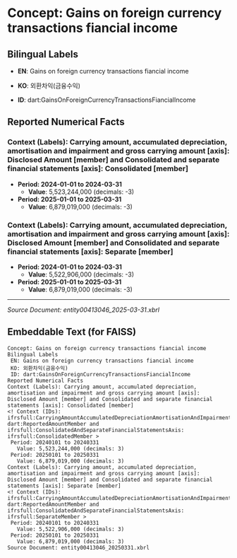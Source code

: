 # Concept: Gains on foreign currency transactions fiancial income

## Bilingual Labels
- **EN**: Gains on foreign currency transactions fiancial income
- **KO**: 외환차익(금융수익)

- **ID**: dart:GainsOnForeignCurrencyTransactionsFiancialIncome

## Reported Numerical Facts

### **Context (Labels): Carrying amount, accumulated depreciation, amortisation and impairment and gross carrying amount [axis]: Disclosed Amount [member] and Consolidated and separate financial statements [axis]: Consolidated [member]**
<!-- Context (IDs): ifrs-full:CarryingAmountAccumulatedDepreciationAmortisationAndImpairmentAndGrossCarryingAmountAxis: dart:ReportedAmountMember and ifrs-full:ConsolidatedAndSeparateFinancialStatementsAxis: ifrs-full:ConsolidatedMember -->
- **Period: 2024-01-01 to 2024-03-31**
  - **Value**: 5,523,244,000 (decimals: -3)
- **Period: 2025-01-01 to 2025-03-31**
  - **Value**: 6,879,019,000 (decimals: -3)

### **Context (Labels): Carrying amount, accumulated depreciation, amortisation and impairment and gross carrying amount [axis]: Disclosed Amount [member] and Consolidated and separate financial statements [axis]: Separate [member]**
<!-- Context (IDs): ifrs-full:CarryingAmountAccumulatedDepreciationAmortisationAndImpairmentAndGrossCarryingAmountAxis: dart:ReportedAmountMember and ifrs-full:ConsolidatedAndSeparateFinancialStatementsAxis: ifrs-full:SeparateMember -->
- **Period: 2024-01-01 to 2024-03-31**
  - **Value**: 5,522,906,000 (decimals: -3)
- **Period: 2025-01-01 to 2025-03-31**
  - **Value**: 6,879,019,000 (decimals: -3)

---
*Source Document: entity00413046_2025-03-31.xbrl*
## Embeddable Text (for FAISS)
```text
Concept: Gains on foreign currency transactions fiancial income
Bilingual Labels
 EN: Gains on foreign currency transactions fiancial income
 KO: 외환차익(금융수익)
 ID: dart:GainsOnForeignCurrencyTransactionsFiancialIncome
Reported Numerical Facts
Context (Labels): Carrying amount, accumulated depreciation, amortisation and impairment and gross carrying amount [axis]: Disclosed Amount [member] and Consolidated and separate financial statements [axis]: Consolidated [member]
<! Context (IDs): ifrsfull:CarryingAmountAccumulatedDepreciationAmortisationAndImpairmentAndGrossCarryingAmountAxis: dart:ReportedAmountMember and ifrsfull:ConsolidatedAndSeparateFinancialStatementsAxis: ifrsfull:ConsolidatedMember >
 Period: 20240101 to 20240331
   Value: 5,523,244,000 (decimals: 3)
 Period: 20250101 to 20250331
   Value: 6,879,019,000 (decimals: 3)
Context (Labels): Carrying amount, accumulated depreciation, amortisation and impairment and gross carrying amount [axis]: Disclosed Amount [member] and Consolidated and separate financial statements [axis]: Separate [member]
<! Context (IDs): ifrsfull:CarryingAmountAccumulatedDepreciationAmortisationAndImpairmentAndGrossCarryingAmountAxis: dart:ReportedAmountMember and ifrsfull:ConsolidatedAndSeparateFinancialStatementsAxis: ifrsfull:SeparateMember >
 Period: 20240101 to 20240331
   Value: 5,522,906,000 (decimals: 3)
 Period: 20250101 to 20250331
   Value: 6,879,019,000 (decimals: 3)
Source Document: entity00413046_20250331.xbrl
```